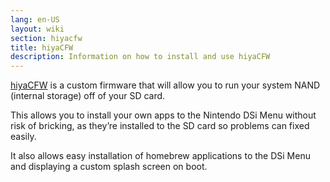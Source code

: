 ```yaml
---
lang: en-US
layout: wiki
section: hiyacfw
title: hiyaCFW
description: Information on how to install and use hiyaCFW
---
```


[hiyaCFW](https://github.com/RocketRobz/hiyaCFW) is a custom firmware that will allow you to run your system NAND (internal storage) off of your SD card.

This allows you to install your own apps to the Nintendo DSi Menu without risk of bricking, as they’re installed to the SD card so problems can fixed easily.

It also allows easy installation of homebrew applications to the DSi Menu and displaying a custom splash screen on boot.
